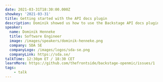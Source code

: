 ```yaml
---
date: 2021-03-31T18:30:00.000Z
showkey: '2021-03-31'
title: Getting started with the API docs plugin
description: Dominik showed us how to use the Backstage API docs plugin to discover APIs and get rendered documentation from OpenAPI, AsyncAPI, and GraphQL schemas. 
speaker:
  name: Dominik Henneke 
  title: Software Engineer
  image: /images/speakers/dominik-henneke.png
  company: SDA SE
  companyLogo: /images/logos/sda-se.png
  companyLink: https://sda.se/
talkTime: 12:30pm ET / 18:30 CET 
learnMore: https://github.com/thefrontside/backstage-openmic/issues/1
tags:
    - talk
---
```

